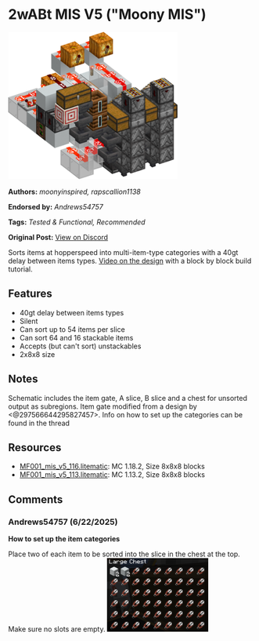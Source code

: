 # 2wABt MIS V5 ("Moony MIS")
<img alt="mis_v5_116.png" src="images/mis_v5_116.png?raw=1" height="300px">

**Authors:** *moonyinspired, rapscallion1138*

**Endorsed by:** *Andrews54757*

**Tags:** *Tested & Functional, Recommended*

**Original Post:** [View on Discord](https://discord.com/channels/1375556143186837695/1388179079429095566)

Sorts items at hopperspeed into multi-item-type categories with a 40gt delay between items types.  [Video on the design](https://youtu.be/lgmB0znXhrA) with a block by block build tutorial.

## Features
- 40gt delay between items types
- Silent
- Can sort up to 54 items per slice
- Can sort 64 and 16 stackable items
- Accepts (but can't sort) unstackables
- 2x8x8 size

## Notes
Schematic includes the item gate, A slice, B slice and a chest for unsorted output as subregions. Item gate modified from a design by <@297566644295827457>. Info on how to set up the categories can be found in the thread

## Resources
- [MF001_mis_v5_116.litematic](attachments/MF001_mis_v5_116.litematic): MC 1.18.2, Size 8x8x8 blocks
- [MF001_mis_v5_113.litematic](attachments/MF001_mis_v5_113.litematic): MC 1.13.2, Size 8x8x8 blocks

## Comments

### Andrews54757 (6/22/2025)
**How to set up the item categories**

Place two of each item to be sorted into the slice in the chest at the top. Make sure no slots are empty.
<img alt="How_to_set_up_categories.png" src="comments_attachments/1386481915007340554-how_to_set_up_categories.png?raw=1" height="150px">

